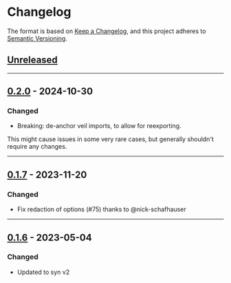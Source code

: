 # Changelog

The format is based on [Keep a Changelog](https://keepachangelog.com/en/1.0.0/),
and this project adheres to [Semantic Versioning](https://semver.org/spec/v2.0.0.html).

## [Unreleased]

---

## [0.2.0] - 2024-10-30

### Changed

- Breaking: de-anchor veil imports, to allow for reexporting.

This might cause issues in some very rare cases, but generally shouldn't require any changes.

---

## [0.1.7] - 2023-11-20

### Changed

- Fix redaction of options (#75) thanks to @nick-schafhauser

---

## [0.1.6] - 2023-05-04

### Changed

- Updated to syn v2


[Unreleased]: https://github.com/primait/veil/compare/0.2.0...HEAD
[0.2.0]: https://github.com/primait/veil/compare/0.1.7...0.2.0
[0.1.7]: https://github.com/primait/veil/compare/0.1.6...0.1.7
[0.1.6]: https://github.com/primait/veil/compare/0.1.5...0.1.6
